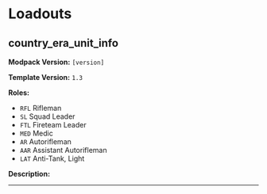 # Loadouts

## country_era_unit_info
**Modpack Version:** `[version]`

**Template Version:** `1.3`

**Roles:** 
- `RFL` Rifleman
- `SL` Squad Leader
- `FTL` Fireteam Leader
- `MED` Medic
- `AR` Autorifleman
- `AAR` Assistant Autorifleman
- `LAT` Anti-Tank, Light

**Description:**
<!-- Description -->

<!-- File Meta Data e.g. **Country:** Russia -->

---